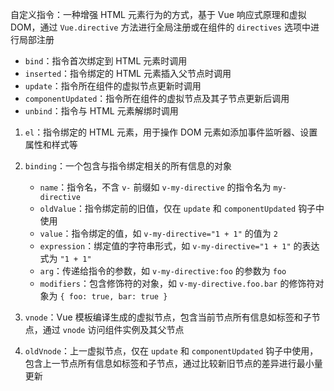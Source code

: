 自定义指令：一种增强 HTML 元素行为的方式，基于 Vue 响应式原理和虚拟 DOM，通过 `Vue.directive` 方法进行全局注册或在组件的 `directives` 选项中进行局部注册

- `bind`：指令首次绑定到 HTML 元素时调用
- `inserted`：指令绑定的 HTML 元素插入父节点时调用
- `update`：指令所在组件的虚拟节点更新时调用
- `componentUpdated`：指令所在组件的虚拟节点及其子节点更新后调用
- `unbind`：指令与 HTML 元素解绑时调用

1. `el`：指令绑定的 HTML 元素，用于操作 DOM 元素如添加事件监听器、设置属性和样式等
2. `binding`：一个包含与指令绑定相关的所有信息的对象

   - `name`：指令名，不含 `v-` 前缀如 `v-my-directive` 的指令名为 `my-directive`
   - `oldValue`：指令绑定前的旧值，仅在 `update` 和 `componentUpdated` 钩子中使用
   - `value`：指令绑定的值，如 `v-my-directive="1 + 1"` 的值为 `2`
   - `expression`：绑定值的字符串形式，如 `v-my-directive="1 + 1"` 的表达式为 `"1 + 1"`
   - `arg`：传递给指令的参数，如 `v-my-directive:foo` 的参数为 `foo`
   - `modifiers`：包含修饰符的对象，如 `v-my-directive.foo.bar` 的修饰符对象为 `{ foo: true, bar: true }`

3. `vnode`：Vue 模板编译生成的虚拟节点，包含当前节点所有信息如标签和子节点，通过 `vnode` 访问组件实例及其父节点
4. `oldVnode`：上一虚拟节点，仅在 `update` 和 `componentUpdated` 钩子中使用，包含上一节点所有信息如标签和子节点，通过比较新旧节点的差异进行最小量更新
